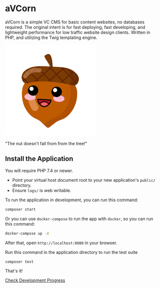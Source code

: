 # aVCorn

aVCorn is a simple VC CMS for basic content websites, no databases required.
The original intent is for fast deploying, fast developing, and lightweight performance for low traffic website design clients.
Written in PHP, and utilizing the Twig templating engine.

![aVCorn Logo](docs/images/avcorn-logo.png "The nut doesn't fall from from the tree!")

"The nut doesn't fall from from the tree!"

## Install the Application

You will require PHP 7.4 or newer.

* Point your virtual host document root to your new application's `public/` directory.
* Ensure `logs/` is web writable.

To run the application in development, you can run this command:

```bash
composer start
```

Or you can use `docker-compose` to run the app with `docker`, so you can run this command:
```bash
docker-compose up -d
```
After that, open `http://localhost:8080` in your browser.

Run this command in the application directory to run the test suite

```bash
composer test
```

That's it!

[Check Development Progress](TODO.md)

